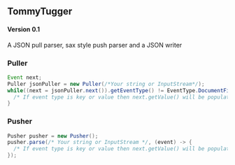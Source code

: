## TommyTugger
#### Version 0.1

A JSON pull parser, sax style push parser and a JSON writer

### Puller

```java
Event next;
Puller jsonPuller = new Puller(/*Your string or InputStream*/);
while((next = jsonPuller.next()).getEventType() != EventType.DocumentFinished) {
  /* If event type is key or value then next.getValue() will be populated */	
}
```

### Pusher

```java
Pusher pusher = new Pusher();
pusher.parse(/* Your string or InputStream */, (event) -> {
  /* If event type is key or value then next.getValue() will be populated */	
});
```
